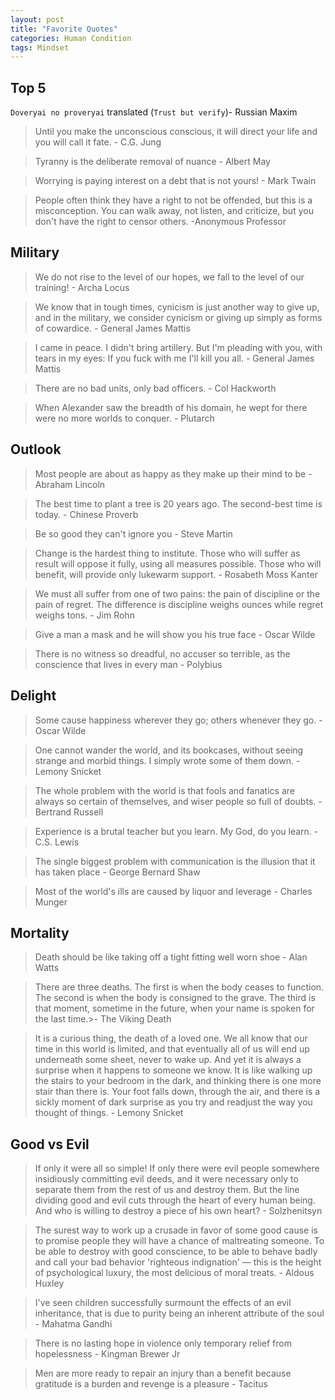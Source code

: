 ```yaml
---
layout: post
title: "Favorite Quotes"
categories: Human Condition
tags: Mindset
---
```

## Top 5
`Doveryai no proveryai` translated (`Trust but verify`)- Russian Maxim

>Until you make the unconscious conscious, it will direct your life and you will call it fate. - C.G. Jung

>Tyranny is the deliberate removal of nuance - Albert May

>Worrying is paying interest on a debt that is not yours! - Mark Twain

>People often think they have a right to not be offended, but this is a misconception. You can walk away, not listen, and criticize, but you don't have the right to censor others.  -Anonymous Professor

## Military
>We do not rise to the level of our hopes, we fall to the level of our training! - Archa Locus

>We know that in tough times, cynicism is just another way to give up, and in the military, we consider cynicism or giving up simply as forms of cowardice. - General James Mattis

>I came in peace. I didn't bring artillery. But I'm pleading with you, with tears in my eyes: If you fuck with me I'll kill you all. - General James Mattis

>There are no bad units, only bad officers. - Col Hackworth

>When Alexander saw the breadth of his domain, he wept for there were no more worlds to conquer. - Plutarch

## Outlook
>Most people are about as happy as they make up their mind to be - Abraham Lincoln

>The best time to plant a tree is 20 years ago. The second-best time is today. - Chinese Proverb

>Be so good they can't ignore you - Steve Martin

>Change is the hardest thing to institute. Those who will suffer as result will oppose it fully, using all measures possible. Those who will benefit, will provide only lukewarm support. - Rosabeth Moss Kanter

>We must all suffer from one of two pains: the pain of discipline or the pain of regret. The difference is discipline weighs ounces while regret weighs tons. - Jim Rohn

>Give a man a mask and he will show you his true face - Oscar Wilde

>There is no witness so dreadful, no accuser so terrible, as the conscience that lives in every man - Polybius

## Delight
>Some cause happiness wherever they go; others whenever they go. - Oscar Wilde 

>One cannot wander the world, and its bookcases, without seeing strange and morbid things. I simply wrote some of them down. - Lemony Snicket 

>The whole problem with the world is that fools and fanatics are always so certain of themselves, and wiser people so full of doubts. - Bertrand Russell

>Experience is a brutal teacher but you learn. My God, do you learn. - C.S. Lewis

>The single biggest problem with communication is the illusion that it has taken place - George Bernard Shaw

>Most of the world's ills are caused by liquor and leverage - Charles Munger

## Mortality
>Death should be like taking off a tight fitting well worn shoe - Alan Watts

>There are three deaths. The first is when the body ceases to function. The second is when the body is consigned to the grave. The third is that moment, sometime in the future, when your name is spoken for the last time.>- The Viking Death

>It is a curious thing, the death of a loved one. We all know that our time in this world is limited, and that eventually all of us will end up underneath some sheet, never to wake up. And yet it is always a surprise when it happens to someone we know. It is like walking up the stairs to your bedroom in the dark, and thinking there is one more stair than there is. Your foot falls down, through the air, and there is a sickly moment of dark surprise as you try and readjust the way you thought of things. - Lemony Snicket

## Good vs Evil
>If only it were all so simple! If only there were evil people somewhere insidiously committing evil deeds, and it were necessary only to separate them from the rest of us and destroy them. But the line dividing good and evil cuts through the heart of every human being. And who is willing to destroy a piece of his own heart? - Solzhenitsyn

>The surest way to work up a crusade in favor of some good cause is to promise people they will have a chance of maltreating someone. To be able to destroy with good conscience, to be able to behave badly and call your bad behavior 'righteous indignation' — this is the height of psychological luxury, the most delicious of moral treats. - Aldous Huxley

>I've seen children successfully surmount the effects of an evil inheritance, that is due to purity being an inherent attribute of the soul - Mahatma Gandhi

>There is no lasting hope in violence only temporary relief from hopelessness - Kingman Brewer Jr

>Men are more ready to repair an injury than a benefit because gratitude is a burden and revenge is a pleasure - Tacitus